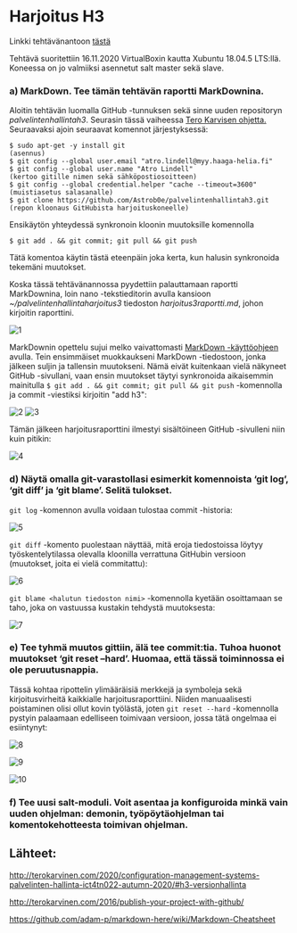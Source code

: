 # Harjoitus H3

Linkki tehtävänantoon [tästä](http://terokarvinen.com/2020/configuration-management-systems-palvelinten-hallinta-ict4tn022-autumn-2020/#h3-versionhallinta)

Tehtävä suoritettiin 16.11.2020 VirtualBoxin kautta Xubuntu 18.04.5 LTS:llä. Koneessa on jo valmiiksi asennetut salt master sekä slave.

### a) MarkDown. Tee tämän tehtävän raportti MarkDownina.

Aloitin tehtävän luomalla GitHub -tunnuksen sekä sinne uuden repositoryn *palvelintenhallintah3*. Seurasin tässä vaiheessa [Tero Karvisen ohjetta.](http://terokarvinen.com/2016/publish-your-project-with-github/)
Seuraavaksi ajoin seuraavat komennot järjestyksessä:

```$ sudo apt-get update
$ sudo apt-get -y install git
(asennus)
$ git config --global user.email "atro.lindell@myy.haaga-helia.fi"
$ git config --global user.name "Atro Lindell"
(kertoo gitille nimen sekä sähköpostiosoitteen)
$ git config --global credential.helper "cache --timeout=3600"
(muistiasetus salasanalle)
$ git clone https://github.com/Astrob0e/palvelintenhallintah3.git
(repon kloonaus GitHubista harjoituskoneelle)
```

Ensikäytön yhteydessä synkronoin kloonin muutoksille komennolla

  `$ git add . && git commit; git pull && git push`

Tätä komentoa käytin tästä eteenpäin joka kerta, kun halusin synkronoida tekemäni muutokset.
 
Koska tässä tehtävänannossa pyydettiin palauttamaan raportti MarkDownina, loin nano -tekstieditorin avulla  kansioon *~/palvelintenhallintaharjoitus3* tiedoston *harjoitus3raportti.md*, johon kirjoitin raporttini.

![1]

MarkDownin opettelu sujui melko vaivattomasti [MarkDown -käyttöohjeen](https://github.com/adam-p/markdown-here/wiki/Markdown-Cheatsheet)
 avulla. Tein ensimmäiset muokkaukseni MarkDown -tiedostoon, jonka jälkeen suljin ja tallensin muutokseni. Nämä eivät kuitenkaan vielä näkyneet GitHub -sivullani, vaan ensin muutokset täytyi synkronoida aikaisemmin mainitulla `$ git add . && git commit; git pull && git push` -komennolla ja commit -viestiksi kirjoitin "add h3":

![2]  ![3]

Tämän jälkeen harjoitusraporttini ilmestyi sisältöineen GitHub -sivulleni niin kuin pitikin:

![4]

### d) Näytä omalla git-varastollasi esimerkit komennoista ‘git log’, ‘git diff’ ja ‘git blame’. Selitä tulokset.

`git log` -komennon avulla voidaan tulostaa commit -historia:

![5]

`git diff` -komento puolestaan näyttää, mitä eroja tiedostoissa löytyy työskentelytilassa olevalla kloonilla verrattuna GitHubin versioon (muutokset, joita ei vielä commitattu):

![6]

`git blame <halutun tiedoston nimi>` -komennolla kyetään osoittamaan se taho, joka on vastuussa kustakin tehdystä muutoksesta:

![7]
 

### e) Tee tyhmä muutos gittiin, älä tee commit:tia. Tuhoa huonot muutokset ‘git reset –hard’. Huomaa, että tässä toiminnossa ei ole peruutusnappia.

Tässä kohtaa ripottelin ylimääräisiä merkkejä ja symboleja sekä kirjoitusvirheitä kaikkialle harjoitusraporttiini. Niiden manuaalisesti poistaminen olisi ollut kovin työlästä, joten `git reset --hard` -komennolla pystyin palaamaan edelliseen toimivaan versioon, jossa tätä ongelmaa ei esiintynyt:

![8]

![9]

![10]
  
### f) Tee uusi salt-moduli. Voit asentaa ja konfiguroida minkä vain uuden ohjelman: demonin, työpöytäohjelman tai komentokehotteesta toimivan ohjelman.

## Lähteet:

http://terokarvinen.com/2020/configuration-management-systems-palvelinten-hallinta-ict4tn022-autumn-2020/#h3-versionhallinta

http://terokarvinen.com/2016/publish-your-project-with-github/

https://github.com/adam-p/markdown-here/wiki/Markdown-Cheatsheet


[1]: https://i.gyazo.com/5a600f49d4f61629cbce1c1910b6eb3e.png "1"

[2]: https://i.gyazo.com/568b7c8a41b980f2f475c353ecb35470.png "2"

[3]: https://i.gyazo.com/82086cc3840e804dc0bc5e39207c8f8f.png "3"

[4]: https://i.gyazo.com/c4749365a80699eae701f1161e401e82.png "4"

[5]: https://i.gyazo.com/08d5e662bc0c99460f6c8c23297a35a5.png "5"

[6]: https://i.gyazo.com/042977d84177c8015f786d4d77076237.png "6"

[7]: https://i.gyazo.com/842bd75c512bc629453dd77bf5cf7f33.png "7"

[8]: https://i.gyazo.com/88295aca5c86bde3f1dadd25afd97071.png "8"

[9]: https://i.gyazo.com/e96e3578701d1a4cc907d5dc940edebc.png "9"

[10]: https://i.gyazo.com/0c49c93c7300319d07114cb6f9ac54e2.png "10"

[11]: "11"

[12]: "12"

[13]: "13"

[14]: "14"
